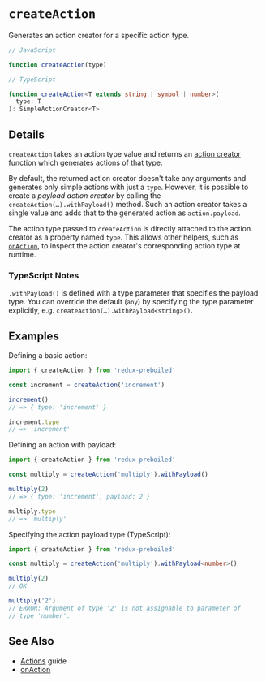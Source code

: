 # `createAction`

Generates an action creator for a specific action type.

```js
// JavaScript

function createAction(type)
```

```ts
// TypeScript

function createAction<T extends string | symbol | number>(
  type: T
): SimpleActionCreator<T>
```

## Details

`createAction` takes an action type value and returns an [action
creator][redux-action-creators] function which generates actions of that type.

By default, the returned action creator doesn't take any arguments and
generates only simple actions with just a `type`. However, it is possible to
create a *payload action creator* by calling the
`createAction(…).withPayload()` method. Such an action creator takes a single
value and adds that to the generated action as `action.payload`. 

The action type passed to `createAction` is directly attached to the action
creator as a property named `type`. This allows other helpers, such as
[`onAction`](./onAction.md), to inspect the action creator's corresponding
action type at runtime.

### TypeScript Notes

`.withPayload()` is defined with a type parameter that specifies the payload
type. You can override the default (`any`) by specifying the type parameter
explicitly, e.g. `createAction(…).withPayload<string>()`.

## Examples

Defining a basic action:

```js
import { createAction } from 'redux-preboiled'

const increment = createAction('increment')

increment()
// => { type: 'increment' }

increment.type
// => 'increment'
```

Defining an action with payload:

```js
import { createAction } from 'redux-preboiled'

const multiply = createAction('multiply').withPayload()

multiply(2)
// => { type: 'increment', payload: 2 }

multiply.type
// => 'multiply'
```

Specifying the action payload type (TypeScript):

```ts
import { createAction } from 'redux-preboiled'

const multiply = createAction('multiply').withPayload<number>()

multiply(2)
// OK

multiply('2')
// ERROR: Argument of type '2' is not assignable to parameter of 
// type 'number'.
```

## See Also

- [Actions](../guide/actions.md) guide
- [onAction](./onAction.md)

[redux-action-creators]: https://redux.js.org/basics/actions#action-creators
